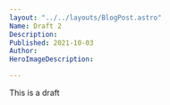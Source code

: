 ```yaml
---
layout: "../../layouts/BlogPost.astro"
Name: Draft 2
Description: 
Published: 2021-10-03
Author: 
HeroImageDescription: 

---
```


This is a draft 